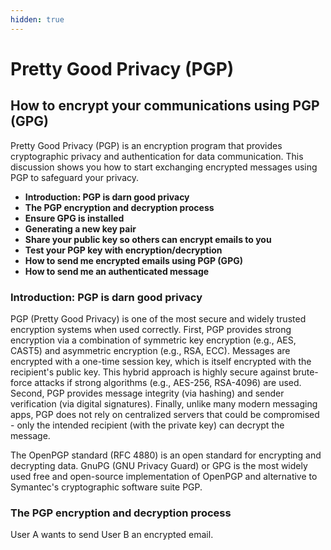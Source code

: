 ```yaml
---
hidden: true
---
```


# Pretty Good Privacy (PGP)

## How to encrypt your communications using PGP (GPG)

Pretty Good Privacy (PGP) is an encryption program that provides cryptographic privacy and authentication for data communication. This discussion shows you how to start exchanging encrypted messages using PGP to safeguard your privacy.

* **Introduction: PGP is darn good privacy**
* **The PGP encryption and decryption process**
* **Ensure GPG is installed**
* **Generating a new key pair**
* **Share your public key so others can encrypt emails to you**
* **Test your PGP key with encryption/decryption**
* **How to send me encrypted emails using PGP (GPG)**
* **How to send me an authenticated message**

### Introduction: PGP is darn good privacy <a href="#ember614" id="ember614"></a>

PGP (Pretty Good Privacy) is one of the most secure and widely trusted encryption systems when used correctly. First, PGP provides strong encryption via a combination of symmetric key encryption (e.g., AES, CAST5) and asymmetric encryption (e.g., RSA, ECC). Messages are encrypted with a one-time session key, which is itself encrypted with the recipient's public key. This hybrid approach is highly secure against brute-force attacks if strong algorithms (e.g., AES-256, RSA-4096) are used. Second, PGP provides message integrity (via hashing) and sender verification (via digital signatures). Finally, unlike many modern messaging apps, PGP does not rely on centralized servers that could be compromised - only the intended recipient (with the private key) can decrypt the message.

The OpenPGP standard (RFC 4880) is an open standard for encrypting and decrypting data. GnuPG (GNU Privacy Guard) or GPG is the most widely used free and open-source implementation of OpenPGP and alternative to Symantec's cryptographic software suite PGP.

### The PGP encryption and decryption process <a href="#ember617" id="ember617"></a>

User A wants to send User B an encrypted email.
